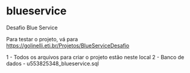 # blueservice
Desafio Blue Service

Para testar o projeto, vá para https://golinelli.eti.br/Projetos/BlueServiceDesafio

1 - Todos os arquivos para criar o projeto estão neste local
2 - Banco de dados - u553825348_blueservice.sql


